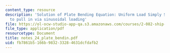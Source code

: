 ```yaml
---
content_type: resource
description: 'Solution of Plate Bending Equation: Uniform Load Simply Supported Free
  to pull in via sinusoidal loading'
file: https://ol-ocw-studio-app-qa.s3.amazonaws.com/courses/2-082-ship-structural-analysis-design-13-122-spring-2003/fb7861b5166b983233284631dcfdafb2_notes_24_plate_bendin.pdf
file_type: application/pdf
resourcetype: Document
title: notes_24_plate_bendin.pdf
uid: fb7861b5-166b-9832-3328-4631dcfdafb2
---
```

